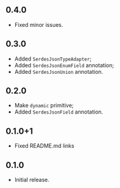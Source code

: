 ## 0.4.0

* Fixed minor issues.

## 0.3.0

* Added `SerdesJsonTypeAdapter`;
* Added `SerdesJsonEnumField` annotation;
* Added `SerdesJsonUnion` annotation.

## 0.2.0

* Make `dynamic` primitive;
* Added `SerdesJsonField` annotation.

## 0.1.0+1

* Fixed README.md links

## 0.1.0

* Initial release.
